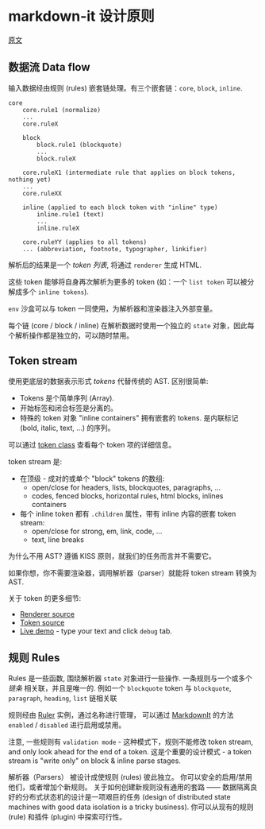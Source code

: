 # markdown-it 设计原则

[原文](https://github.com/markdown-it/markdown-it/blob/master/docs/architecture.md)

## 数据流 Data flow

输入数据经由规则 (rules) 嵌套链处理。有三个嵌套链：`core`, `block`, `inline`.

```
core
    core.rule1 (normalize)
    ...
    core.ruleX

    block
        block.rule1 (blockquote)
        ...
        block.ruleX

    core.ruleX1 (intermediate rule that applies on block tokens, nothing yet)
    ...
    core.ruleXX

    inline (applied to each block token with "inline" type)
        inline.rule1 (text)
        ...
        inline.ruleX

    core.ruleYY (applies to all tokens)
    ... (abbreviation, footnote, typographer, linkifier)

```

解析后的结果是一个 _token 列表_, 将通过 `renderer` 生成 HTML.

这些 token 能够将自身再次解析为更多的 token (如：一个 `list token` 可以被分解成多个 `inline tokens`).

`env` 沙盒可以与 token 一同使用，为解析器和渲染器注入外部变量。

每个链 (core / block / inline) 在解析数据时使用一个独立的 `state` 对象，因此每个解析操作都是独立的，可以随时禁用。

## Token stream

使用更底层的数据表示形式 _tokens_ 代替传统的 AST. 区别很简单:

- Tokens 是个简单序列 (Array).
- 开始标签和闭合标签是分离的。
- 特殊的 token 对象 "inline containers" 拥有嵌套的 tokens. 是内联标记 (bold, italic, text, ...) 的序列。

可以通过 [token class](https://github.com/markdown-it/markdown-it/blob/master/lib/token.js) 查看每个 token 项的详细信息。

token stream 是:

- 在顶级 - 成对的或单个 "block" tokens 的数组:
  - open/close for headers, lists, blockquotes, paragraphs, ...
  - codes, fenced blocks, horizontal rules, html blocks, inlines containers
- 每个 inline token 都有 `.children` 属性，带有 inline 内容的嵌套 token stream:
  - open/close for strong, em, link, code, ...
  - text, line breaks

为什么不用 AST? 遵循 KISS 原则，就我们的任务而言并不需要它。

如果你想，你不需要渲染器，调用解析器（parser）就能将 token stream 转换为 AST.

关于 token 的更多细节:

- [Renderer source](https://github.com/markdown-it/markdown-it/blob/master/lib/renderer.js)
- [Token source](https://github.com/markdown-it/markdown-it/blob/master/lib/token.js)
- [Live demo](https://markdown-it.github.io/) - type your text and click `debug` tab.

## 规则 Rules

Rules 是一些函数, 围绕解析器 `state` 对象进行一些操作. 一条规则与一个或多个 _链条_ 相关联，并且是唯一的. 例如一个 `blockquote` token 与 `blockquote`, `paragraph`, `heading`, `list` 链相关联

规则经由 [Ruler](https://markdown-it.github.io/markdown-it/#Ruler) 实例，通过名称进行管理， 可以通过 [MarkdownIt](https://markdown-it.github.io/markdown-it/#MarkdownIt) 的方法 `enabled` / `disabled` 进行启用或禁用。

注意, 一些规则有 `validation mode` - 这种模式下，规则不能修改 token stream, and only look ahead for the end of a token. 这是个重要的设计模式 - a token stream is "write only" on block & inline parse stages.

解析器（Parsers） 被设计成使规则 (rules) 彼此独立。 你可以安全的启用/禁用他们，或者增加个新规则。
关于如何创建新规则没有通用的套路 —— 数据隔离良好的分布式状态机的设计是一项艰巨的任务 (design of distributed state machines with good data isolation is a tricky business).
你可以从现有的规则 (rule) 和插件 (plugin) 中探索可行性。
